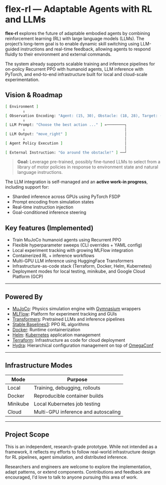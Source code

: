 # flex-rl — Adaptable Agents with RL and LLMs

**flex-rl** explores the future of adaptable embodied agents by combining reinforcement learning (RL) with large language models (LLMs). The project’s long-term goal is to enable dynamic skill switching using LLM-guided instructions and real-time feedback, allowing agents to respond fluidly to their environment and external commands.

The system already supports scalable training and inference pipelines for on-policy Recurrent PPO with humanoid agents, LLM inference with PyTorch, and end-to-end infrastructure built for local and cloud-scale experimentation.

## Vision & Roadmap

```bash
[ Environment ]
        ↓
[ Observation Encoding: "Agent: (15, 30), Obstacle: (18, 28), Target: (20, 25)..." ]
        ↓
[ LLM Prompt: "Choose the best action ..." ] ←────────┐
        ↓                                             │
[ LLM Output: "move_right" ]                          │
        ↓                                             │
[ Agent Policy Execution ]                            │
                                                      │
[ External Instruction: "Go around the obstacle!" ] ──┘
```

> **Goal:** Leverage pre-trained, possibly fine-tuned LLMs to select from a library of motor policies in response to environment state and natural language instructions.

The LLM integration is self-managed and an **active work-in progress**, including support for:

- Sharded inference across GPUs using PyTorch FSDP
- Prompt encoding from simulation states
- Real-time instruction injection
- Goal-conditioned inference steering


## Key features (Implemented)

- Train MuJoCo humanoid agents using Recurrent PPO
- Flexible hyperparameter sweeps (CLI overrides + YAML config)
- Local experiment tracking with growing MLFlow integration
- Containerized RL + inference workflows
- Multi-GPU LLM inference using HuggingFace Transformers
- Infrastructure-as-code stack (Terraform, Docker, Helm, Kubernetes)
- Deployment modes for local testing, minikube, and Google Cloud Platform (GCP)

---

## Powered By

- [MuJoCo](https://mujoco.org/): Physics simulation engine with [Gymnasium](https://github.com/Farama-Foundation/Gymnasium) wrappers
- [MLFlow](https://github.com/facebookresearch/hydra): Platform for experiment tracking and GUIs
- [Transformers](https://github.com/huggingface/transformers): Pretrained LLMs and inference pipelines
- [Stable Baselines3](https://github.com/DLR-RM/stable-baselines3): PPO RL algorithms
- [Docker](https://www.docker.com/): Runtime containerization
- [Helm](https://helm.sh/): [Kubernetes](https://kubernetes.io/) application management
- [Terraform](https://www.terraform.io/): Infrastructure as code for cloud deployment
- [Hydra](https://github.com/facebookresearch/hydra): Hierarchical configuration management on top of [OmegaConf](https://github.com/omry/omegaconf)

---

## Infrastructure Modes

| Mode               | Purpose                                 |
|--------------------|------------------------------------------|
| Local              | Training, debugging, rollouts            |
| Docker             | Reproducible container builds            |
| Minikube           | Local Kubernetes job testing             |
| Cloud                | Multi-GPU inference and autoscaling  |

---

## Project Scope

This is an independent, research-grade prototype. While not intended as a framework, it reflects my efforts to follow real-world infrastructure design for RL pipelines, agent simulation, and distributed inference.

Researchers and engineers are welcome to explore the implementation, adapt patterns, or extend components. Contributions and feedback are encouraged, I'd love to talk to anyone pursuing this area of work.
